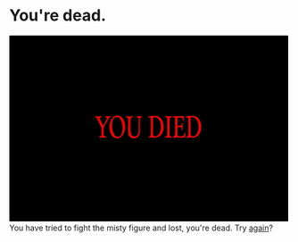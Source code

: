 # You're dead.
![](../pictures/youdied.gif)
You have tried to fight the misty figure and lost, you're dead.
Try [again](../README.md)?